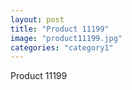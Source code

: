 ```yaml
---
layout: post
title: "Product 11199"
image: "product11199.jpg"
categories: "category1"
---
```

Product 11199
